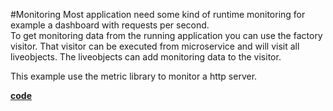 #Monitoring
Most application need some kind of runtime monitoring for example a dashboard with requests per second.<br>
To get monitoring data from the running application you can use the factory visitor.
That visitor can be executed from microservice and will visit all liveobjects. 
The liveobjects can add monitoring data to the visitor.

This example use the metric library to monitor a http server.

[**code**](https://github.com/factoryfx/factoryfx/tree/master/docu/src/main/java/de/factoryfx/docu/monitoring)